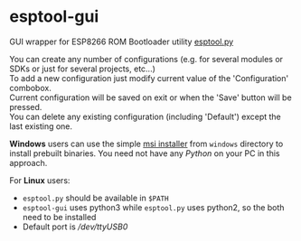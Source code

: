 # esptool-gui
GUI wrapper for ESP8266 ROM Bootloader utility [esptool.py](https://github.com/themadinventor/esptool)

You can create any number of configurations (e.g. for several modules or SDKs or just
for several projects, etc...)<br>
To add a new configuration just modify current value of the 'Configuration' combobox.<br>
Current configuration will be saved on exit or when the 'Save' button will be pressed.<br>
You can delete any existing configuration (including 'Default') except the last existing one.

**Windows** users can use the simple [msi installer](https://github.com/remico/esptool-gui/raw/master/windows/esptool-gui-0.1.0-win32.msi)
from `windows` directory to install prebuilt binaries.
You need not have any *Python* on your PC in this approach.

For **Linux** users:
* `esptool.py` should be available in `$PATH`
* `esptool-gui` uses python3 while `esptool.py` uses python2, so the both need to be installed
* Default port is */dev/ttyUSB0*
